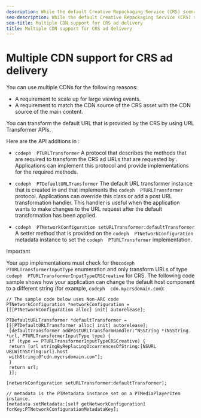 ```yaml
---
description: While the default Creative Repackaging Service (CRS) scenario is to use one Content Data Network (CDN), you can deploy CRS assets on more than one CDN.
seo-description: While the default Creative Repackaging Service (CRS) scenario is to use one Content Data Network (CDN), you can deploy CRS assets on more than one CDN.
seo-title: Multiple CDN support for CRS ad delivery
title: Multiple CDN support for CRS ad delivery
---
```


# Multiple CDN support for CRS ad delivery

You can use multiple CDNs for the following reasons:
* A requirement to scale up for large viewing events.
* A requirement to match the CDN source of the CRS asset with the CDN source of the main content.

You can transform the default URL that is provided by the CRS by using  URL Transformer APIs.

Here are the API additions in :
* `codeph  PTURLTransformer`
  A protocol that describes the methods that are required to transform the CRS ad URLs that are requested by . Applications can implement this protocol and provide implementations for the required methods.
  
  
* `codeph  PTDefaultURLTransformer`
  The default URL transformer instance that is created in  and that implements the `codeph  PTURLTransformer` protocol. Applications can override this class or add a post URL transformation handler. This handler is useful when the application wants to make changes to the URL request after the default transformation has been applied.
  
  
* `codeph  PTNetworkConfiguration setURLTransformer:defaultTransformer`
  A setter method that is provided on the `codeph  PTNetworkConfiguration` metadata instance to set the `codeph  PTURLTransformer` implementation.
  
  

>[!IMPORTANT]
>
>Your app implementations must check for the`codeph  PTURLTransformerInputType` enumeration and only transform URLs of type `codeph  PTURLTransformerInputTypeCRSCreative` for CRS.
The following code sample shows how your application can change the default host component to a different string (for example, `codeph  cdn.mycrsdomain.com`):
```
// The sample code below uses Non-ARC code 
PTNetworkConfiguration *networkConfiguration = [[[PTNetworkConfiguration alloc] init] autorelease]; 
 
PTDefaultURLTransformer *defaultTransformer = [[[PTDefaultURLTransformer alloc] init] autorelease]; 
 [defaultTransformer addPostURLTransformHandler:^NSString *(NSString *url, PTURLTransformerInputType type) { 
 if (type == PTURLTransformerInputTypeCRSCreative) { 
 return [url stringByReplacingOccurrencesOfString:[NSURL URLWithString:url].host 
 withString:@"cdn.mycrsdomain.com"]; 
 } 
 return url; 
 }]; 
 
[networkConfiguration setURLTransformer:defaultTransformer]; 
 
// metadata is the PTMetadata instance set on a PTMediaPlayerItem instance. 
[metadata setMetadata:[self getNetworkConfiguration] forKey:PTNetworkConfigurationMetadataKey];
```

